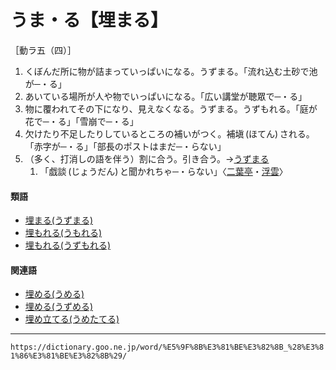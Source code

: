 # うま・る【埋まる】

［動ラ五（四）］
1. くぼんだ所に物が詰まっていっぱいになる。うずまる。「流れ込む土砂で池が─・る」
2. あいている場所が人や物でいっぱいになる。「広い講堂が聴眾で─・る」
3. 物に覆われてその下になり、見えなくなる。うずまる。うずもれる。「庭が花で─・る」「雪崩で─・る」
4. 欠けたり不足したりしているところの補いがつく。補塡 (ほてん) される。「赤字が─・る」「部長のポストはまだ─・らない」
5. （多く、打消しの語を伴う）割に合う。引き合う。→[うずまる](https://dictionary.goo.ne.jp/word/%E5%9F%8B%E3%81%BE%E3%82%8B_%28%E3%81%86%E3%81%9A%E3%81%BE%E3%82%8B%29/#jn-18907)    
    1.  「戯談 (じょうだん) と聞かれちゃ─・らない」〈[二葉亭](https://dictionary.goo.ne.jp/word/person/%E4%BA%8C%E8%91%89%E4%BA%AD%E5%9B%9B%E8%BF%B7/#jn-193187)・[浮雲](https://dictionary.goo.ne.jp/word/%E6%B5%AE%E9%9B%B2_%28%E3%81%86%E3%81%8D%E3%81%90%E3%82%82%29/#jn-18109)〉
        

#### 類語

-   [埋まる(うずまる)](https://dictionary.goo.ne.jp/word/%E5%9F%8B%E3%81%BE%E3%82%8B_%28%E3%81%86%E3%81%9A%E3%81%BE%E3%82%8B%29/#jn-18907)
-   [埋もれる(うもれる)](https://dictionary.goo.ne.jp/word/%E5%9F%8B%E3%82%82%E3%82%8C%E3%82%8B_%28%E3%81%86%E3%82%82%E3%82%8C%E3%82%8B%29/#jn-20615)
-   [埋もれる(うずもれる)](https://dictionary.goo.ne.jp/word/%E5%9F%8B%E3%82%82%E3%82%8C%E3%82%8B_%28%E3%81%86%E3%81%9A%E3%82%82%E3%82%8C%E3%82%8B%29/#jn-18928)

#### 関連語

-   [埋める(うめる)](https://dictionary.goo.ne.jp/word/%E5%9F%8B%E3%82%81%E3%82%8B_%28%E3%81%86%E3%82%81%E3%82%8B%29/#jn-20597)
-   [埋める(うずめる)](https://dictionary.goo.ne.jp/word/%E5%9F%8B%E3%82%81%E3%82%8B_%28%E3%81%86%E3%81%9A%E3%82%81%E3%82%8B%29/#jn-18922)
-   [埋め立てる(うめたてる)](https://dictionary.goo.ne.jp/word/%E5%9F%8B%E3%82%81%E7%AB%8B%E3%81%A6%E3%82%8B/#jn-20559)

---
`https://dictionary.goo.ne.jp/word/%E5%9F%8B%E3%81%BE%E3%82%8B_%28%E3%81%86%E3%81%BE%E3%82%8B%29/`